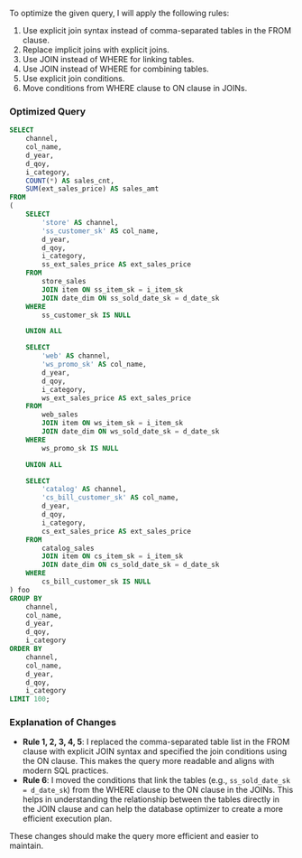 To optimize the given query, I will apply the following rules:

1. Use explicit join syntax instead of comma-separated tables in the FROM clause.
2. Replace implicit joins with explicit joins.
3. Use JOIN instead of WHERE for linking tables.
4. Use JOIN instead of WHERE for combining tables.
5. Use explicit join conditions.
6. Move conditions from WHERE clause to ON clause in JOINs.

### Optimized Query

```sql
SELECT 
    channel, 
    col_name, 
    d_year, 
    d_qoy, 
    i_category, 
    COUNT(*) AS sales_cnt, 
    SUM(ext_sales_price) AS sales_amt 
FROM 
(
    SELECT 
        'store' AS channel, 
        'ss_customer_sk' AS col_name, 
        d_year, 
        d_qoy, 
        i_category, 
        ss_ext_sales_price AS ext_sales_price 
    FROM 
        store_sales
        JOIN item ON ss_item_sk = i_item_sk
        JOIN date_dim ON ss_sold_date_sk = d_date_sk
    WHERE 
        ss_customer_sk IS NULL

    UNION ALL 

    SELECT 
        'web' AS channel, 
        'ws_promo_sk' AS col_name, 
        d_year, 
        d_qoy, 
        i_category, 
        ws_ext_sales_price AS ext_sales_price 
    FROM 
        web_sales
        JOIN item ON ws_item_sk = i_item_sk
        JOIN date_dim ON ws_sold_date_sk = d_date_sk
    WHERE 
        ws_promo_sk IS NULL

    UNION ALL 

    SELECT 
        'catalog' AS channel, 
        'cs_bill_customer_sk' AS col_name, 
        d_year, 
        d_qoy, 
        i_category, 
        cs_ext_sales_price AS ext_sales_price 
    FROM 
        catalog_sales
        JOIN item ON cs_item_sk = i_item_sk
        JOIN date_dim ON cs_sold_date_sk = d_date_sk
    WHERE 
        cs_bill_customer_sk IS NULL
) foo 
GROUP BY 
    channel, 
    col_name, 
    d_year, 
    d_qoy, 
    i_category 
ORDER BY 
    channel, 
    col_name, 
    d_year, 
    d_qoy, 
    i_category 
LIMIT 100;
```

### Explanation of Changes

- **Rule 1, 2, 3, 4, 5**: I replaced the comma-separated table list in the FROM clause with explicit JOIN syntax and specified the join conditions using the ON clause. This makes the query more readable and aligns with modern SQL practices.
- **Rule 6**: I moved the conditions that link the tables (e.g., `ss_sold_date_sk = d_date_sk`) from the WHERE clause to the ON clause in the JOINs. This helps in understanding the relationship between the tables directly in the JOIN clause and can help the database optimizer to create a more efficient execution plan.

These changes should make the query more efficient and easier to maintain.